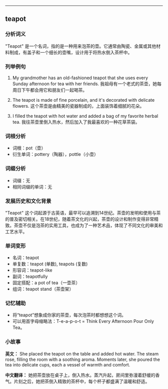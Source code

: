 
---------------
## teapot
### 分析词义
"Teapot" 是一个名词，指的是一种用来泡茶的壶。它通常由陶瓷、金属或其他材料制成，有盖子和一个细长的壶嘴，设计用于将热水倒入茶杯中。

### 列举例句
1. My grandmother has an old-fashioned teapot that she uses every Sunday afternoon for tea with her friends.
   我祖母有一个老式的茶壶，她每周日下午都会用它和朋友们一起喝茶。

2. The teapot is made of fine porcelain, and it's decorated with delicate flowers.
   这个茶壶是由精美的瓷器制成的，上面装饰着细腻的花朵。

3. I filled the teapot with hot water and added a bag of my favorite herbal tea.
   我往茶壶里倒入热水，然后加入了我最喜欢的一种花草茶袋。

### 词根分析
- 词根：pot（壶）
- 衍生单词：pottery（陶器），pottle（小壶）

### 词缀分析
- 词缀：无
- 相同词缀的单词：无

### 发展历史和文化背景
"Teapot" 这个词起源于古英语，最早可以追溯到14世纪。茶壶的发明和使用与茶的普及密切相关。在18世纪，随着茶文化的兴起，茶壶的设计和制作变得非常精致。茶壶不仅是泡茶的实用工具，也成为了一种艺术品，体现了不同文化的审美和工艺水平。

### 单词变形
- 名词：teapot
- 单复数：teapot (单数), teapots (复数)
- 形容词：teapot-like
- 副词：teapotfully
- 固定搭配：a pot of tea（一壶茶）
- 组词：teapot stand（茶壶架）

### 记忆辅助
- 将“teapot”想象成你家的茶壶，每次泡茶时都想想这个词。
- 可以用首字母缩略法：T-e-a-p-o-t = Think Every Afternoon Pour Only Tea。

### 小故事
**英文：**
She placed the teapot on the table and added hot water. The steam rose, filling the room with a soothing aroma. Moments later, she poured the tea into delicate cups, each a vessel of warmth and comfort.

**中文翻译：**
她把茶壶放在桌子上，倒入热水。蒸汽升起，房间里弥漫着舒缓的香气。片刻之后，她把茶倒入精致的茶杯中，每个杯子都盛满了温暖和舒适。

